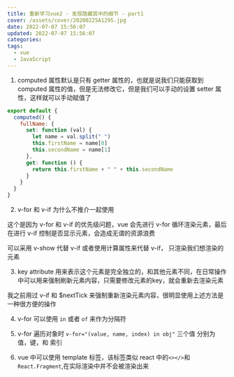 ```yaml
---
title: 重新学习vue2 - 发现隐藏其中的细节 - part1
cover: /assets/cover/20200225A1295.jpg
date: 2022-07-07 15:56:07
updated: 2022-07-07 15:56:07
categories:
tags:
  - vue
  - JavaScript
---
```


1. computed 属性默认是只有 getter 属性的，也就是说我们只能获取到computed 属性的值，但是无法修改它，但是我们可以手动的设置 setter 属性，这样就可以手动赋值了

~~~js
export default {
  computed() {
    fullName: {
      set: function (val) {
        let name = val.split(" ")
        this.firstName = name[0]
        this.secondName = name[1]
      },
      get: function () {
        return this.firstName + " " + this.secondName
      }
    }
  }
}
~~~

2. v-for 和 v-if 为什么不推介一起使用

这个是因为 v-for 和 v-if 的优先级问题，vue 会先进行 v-for 循环渲染元素，最后在进行 v-if 控制是否显示元素，会造成无谓的资源浪费

可以采用 v-show 代替 v-if 或者使用计算属性来代替 v-if， 只渲染我们想渲染的元素

3. key attribute 用来表示这个元素是完全独立的，和其他元素不同，在日常操作中可以用来强制刷新元素内容，只需要修改元素的key，就会重新去渲染元素

我之前用过 v-if 和 $nextTick 来强制重新渲染元素内容，很明显使用上述方法是一种很方便的操作

4. v-for 可以使用 `in` 或者 `of` 来作为分隔符

5. v-for 遍历对象时 `v-for="(value, name, index) in obj"` 三个值 分别为 值，键，和 索引

6. vue 中可以使用 template 标签，该标签类似 react 中的`<></>`和`React.Fragment`,在实际渲染中并不会被渲染出来